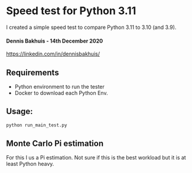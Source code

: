 # Speed test for Python 3.11
I created a simple speed test to compare Python 3.11 to 3.10 (and 3.9).

#### Dennis Bakhuis - 14th December 2020
https://linkedin.com/in/dennisbakhuis/

## Requirements
- Python environment to run the tester
- Docker to download each Python Env.

## Usage:
```bash
python run_main_test.py
```

## Monte Carlo Pi estimation
For this I us a Pi estimation. Not sure if this is the best workload but it is at least Python heavy.

